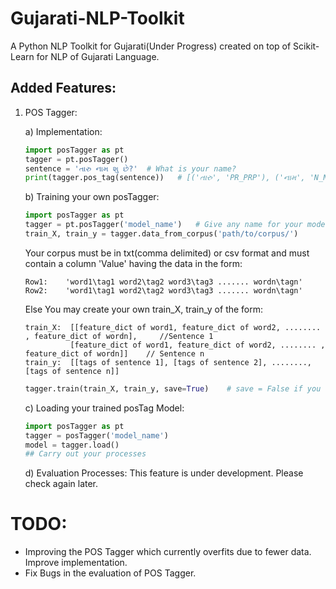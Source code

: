 
# Gujarati-NLP-Toolkit
A Python NLP Toolkit for Gujarati(Under Progress) created on top of Scikit-Learn for NLP of Gujarati Language.


## Added Features:

1) POS Tagger:

	a) Implementation:
	```python
	import posTagger as pt
	tagger = pt.posTagger()
	sentence = 'તારુ નામ શુ છે?'  # What is your name?
	print(tagger.pos_tag(sentence))   # [('તારુ', 'PR_PRP'), ('નામ', 'N_NN'), ('શુ', 'N_NN'), ('છે', 'V_VAUX'), ('?', 'RD_PUNC')]
	```

	b) Training your own posTagger:
	```python
	import posTagger as pt
	tagger = pt.posTagger('model_name')   # Give any name for your model
	train_X, train_y = tagger.data_from_corpus('path/to/corpus/')
	```
	
	Your corpus must be in txt(comma delimited) or csv format and must contain a column 'Value' having the data in the form:
	```
	Row1:    'word1\tag1 word2\tag2 word3\tag3 ....... wordn\tagn'
	Row2:    'word1\tag1 word2\tag2 word3\tag3 ....... wordn\tagn'
	```
	Else You may create your own train_X, train_y of the form:
	```
	train_X:  [[feature_dict of word1, feature_dict of word2, ........ , feature_dict of wordn],     //Sentence 1
		      [feature_dict of word1, feature_dict of word2, ........ , feature_dict of wordn]]	   // Sentence n
	train_y:  [[tags of sentence 1], [tags of sentence 2], ........, [tags of sentence n]]
	```
	```python
	tagger.train(train_X, train_y, save=True)    # save = False if you don't want to save the model	
	```
	
	c)  Loading your trained posTag Model:
	```python
	import posTagger as pt
	tagger = posTagger('model_name')
	model = tagger.load()
	## Carry out your processes
	```

	d) Evaluation Processes:
	This feature is under development. Please check again later.

# TODO:
- Improving the POS Tagger which currently overfits due to fewer data. Improve implementation.
- Fix Bugs in the evaluation of POS Tagger.

